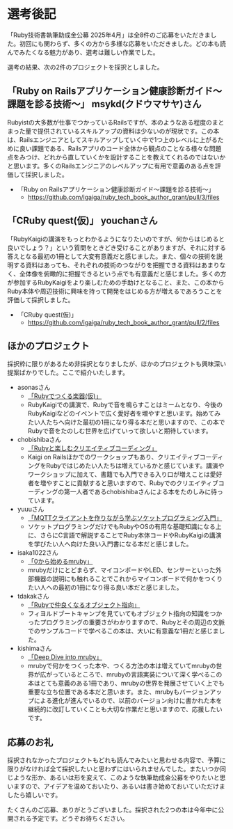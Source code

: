 # 選考後記

「Ruby技術書執筆助成金公募 2025年4月」は全8件のご応募をいただきました。初回にも関わらず、多くの方から多様な応募をいただきました。どの本も読んでみたくなる魅力があり、選考は難しい作業でした。

選考の結果、次の2件のプロジェクトを採択としました。

## 「Ruby on Railsアプリケーション健康診断ガイド〜課題を診る技術〜」 msykd(クドウマサヤ)さん

Rubyistの大多数が仕事でつかっているRailsですが、本のようなある程度のまとまった量で提供されているスキルアップの資料は少ないのが現状です。この本は、Railsエンジニアとしてスキルアップしていく中で1つ上のレベルに上がるために良い課題である、Railsアプリのコード全体から観点のことなる様々な問題点をみつけ、どれから直していくかを設計することを教えてくれるのではないかと思います。多くのRailsエンジニアのレベルアップに有用で意義のある点を評価して採択しました。

- 「Ruby on Railsアプリケーション健康診断ガイド〜課題を診る技術〜」
  - https://github.com/igaiga/ruby_tech_book_author_grant/pull/3/files

## 「CRuby quest(仮)」 youchanさん

「RubyKaigiの講演をもっとわかるようになりたいのですが、何からはじめると良いでしょう？」という質問をときどき受けることがありますが、それに対する答えとなる最初の1冊として大変有意義だと感じました。また、個々の技術を説明する資料はあっても、それぞれの技術のつながりを把握できる資料はあまりなく、全体像を俯瞰的に把握できるという点でも有意義だと感じました。多くの方が参加するRubyKaigiをより楽しむための手助けとなること、また、この本からRuby本体や周辺技術に興味を持って開発をはじめる方が増えるであろうことを評価して採択しました。

- 「CRuby quest(仮)」
  - https://github.com/igaiga/ruby_tech_book_author_grant/pull/2/files

## ほかのプロジェクト

採択枠に限りがあるため非採択となりましたが、ほかのプロジェクトも興味深い提案ばかりでした。ここで紹介いたします。

- asonasさん
  - [「Rubyでつくる楽器(仮)」](https://github.com/igaiga/ruby_tech_book_author_grant/pull/1/files)
  - RubyKaigiでの講演で、Rubyで音を鳴らすことはミームとなり、今後のRubyKaigiなどのイベントで広く愛好者を増やすと思います。始めてみたい人たちへ向けた最初の1冊になり得る本だと思いますので、この本でRubyで音をたのしむ世界を広げていって欲しいと期待しています。
- chobishibaさん
  - [「Rubyと楽しむクリエイティブコーディング」](https://github.com/igaiga/ruby_tech_book_author_grant/pull/4/files)
  - Kaigi on Railsほかでのワークショップもあり、クリエイティブコーディングをRubyではじめたい人たちは増えているかと感じています。講演やワークショップに加えて、書籍でも入門できる入り口が増えことは愛好者を増やすことに貢献すると思いますので、Rubyでのクリエイティブコーディングの第一人者であるchobishibaさんによる本をたのしみに待っています。
- yuuuさん
  - [「MQTTクライアントを作りながら学ぶソケットプログラミング入門」](https://github.com/igaiga/ruby_tech_book_author_grant/pull/5/files)
  - ソケットプログラミングだけでもRubyやOSの有用な基礎知識になる上に、さらにC言語で解説することでRuby本体コードやRubyKaigiの講演を学びたい人へ向けた良い入門書になる本だと感じました。
- isaka1022さん
  - [「0から始めるmruby」](https://github.com/igaiga/ruby_tech_book_author_grant/pull/6/files)
  - mrubyだけにとどまらず、マイコンボードやLED、センサーといった外部機器の説明にも触れることでこれからマイコンボードで何かをつくりたい人への最初の1冊になり得る良い本だと感じました。
- tdakakさん
  - [「Rubyで仲良くなるオブジェクト指向」](https://github.com/igaiga/ruby_tech_book_author_grant/pull/7/files)
  - フィヨルドブートキャンプを見ていてもオブジェクト指向の知識をつかったプログラミングの重要さがわかりますので、Rubyとその周辺の文脈でのサンプルコードで学べるこの本は、大いに有意義な1冊だと感じました。
- kishimaさん
  - [「Deep Dive into mruby」](https://github.com/igaiga/ruby_tech_book_author_grant/pull/8/files)
  - mrubyで何かをつくった本や、つくる方法の本は増えていてmrubyの世界が広がっているところで、mrubyの言語実装について深く学べるこの本はとても意義のある1冊であり、mrubyの世界を発展させていく上でも重要な立ち位置である本だと思います。また、mrubyもバージョンアップによる進化が進んでいるので、以前のバージョン向けに書かれた本を継続的に改訂していくことも大切な作業だと思いますので、応援したいです。

## 応募のお礼

採択されなかったプロジェクトもどれも読んでみたいと思わせる内容で、予算に限りがなければ全て採択したいと思わずにはいられませんでした。またいつか同じような形か、あるいは形を変えて、このような執筆助成金公募をやりたいと思いますので、アイデアを温めておいたり、あるいは書き始めておいていただけましたら嬉しいです。

たくさんのご応募、ありがとうございました。採択された2つの本は今年中に公開される予定です。どうぞお待ちください。
